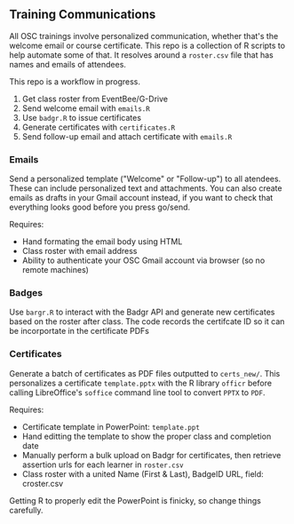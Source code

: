## Training Communications

All OSC trainings involve personalized communication, whether that's the welcome email or course certificate. This repo is a collection of R scripts to help automate some of that. It resolves around a `roster.csv` file that has names and emails of attendees.

This repo is a workflow in progress.

1. Get class roster from EventBee/G-Drive
2. Send welcome email with `emails.R`
3. Use `badgr.R` to issue certificates
4. Generate certificates with `certificates.R`
5. Send follow-up email and attach certificate with `emails.R`

### Emails

Send a personalized template ("Welcome" or "Follow-up") to all atendees. These can include personalized text and attachments. You can also create emails as drafts in your Gmail account instead, if you want to check that everything looks good before you press go/send.

Requires:

* Hand formating the email body using HTML
* Class roster with email address
* Ability to authenticate your OSC Gmail account via browser (so no remote machines)

### Badges

Use `bargr.R` to interact with the Badgr API and generate new certificates based on the roster after class. The code records the certifcate ID so it can be incorportate in the certificate PDFs

### Certificates

Generate a batch of certificates as PDF files outputted to `certs_new/`. This personalizes a certificate `template.pptx` with the R library `officr` before calling LibreOffice's `soffice` command line tool to convert `PPTX` to `PDF`.

Requires: 

* Certificate template in PowerPoint: `template.ppt`
* Hand editting the template to show the proper class and completion date
* Manually perform a bulk upload on Badgr for certificates, then retrieve assertion urls for each learner in `roster.csv`
* Class roster with a united Name (First & Last), BadgeID URL, field: croster.csv

Getting R to properly edit the PowerPoint is finicky, so change things carefully.

